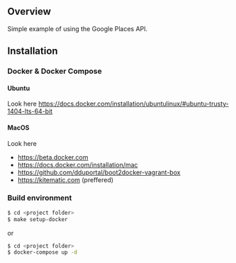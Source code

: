 ## Overview

Simple example of using the Google Places API.

## Installation

### Docker & Docker Compose

#### Ubuntu

Look here https://docs.docker.com/installation/ubuntulinux/#ubuntu-trusty-1404-lts-64-bit

#### MacOS

Look here
* https://beta.docker.com
* https://docs.docker.com/installation/mac
* https://github.com/dduportal/boot2docker-vagrant-box
* https://kitematic.com (preffered)

### Build environment

```sh
$ cd <project folder>
$ make setup-docker
```

or
```sh
$ cd <project folder>
$ docker-compose up -d
```

